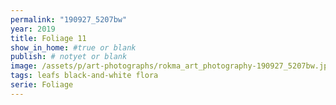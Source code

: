 ```yaml
---
permalink: "190927_5207bw"
year: 2019
title: Foliage 11
show_in_home: #true or blank
publish: # notyet or blank
image: /assets/p/art-photographs/rokma_art_photography-190927_5207bw.jpeg
tags: leafs black-and-white flora
serie: Foliage
---
```

